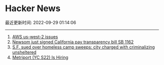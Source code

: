 # Hacker News

最近更新时间: 2022-09-29 01:14:06

--- 
1. [AWS us-west-2 issues](https://news.ycombinator.com/item?id=33010341) 
2. [Newsom just signed California pay transparency bill SB 1162](https://www.protocol.com/bulletins/newsom-pay-transparency) 
3. [S.F. sued over homeless camp sweeps: city charged with criminalizing unsheltered](https://www.sfchronicle.com/sf/article/S-F-sued-over-homeless-camp-sweeps-as-advocates-17471443.php) 
4. [Metriport (YC S22) Is Hiring](https://www.ycombinator.com/companies/metriport/jobs/2kddvih-founding-software-engineer) 
